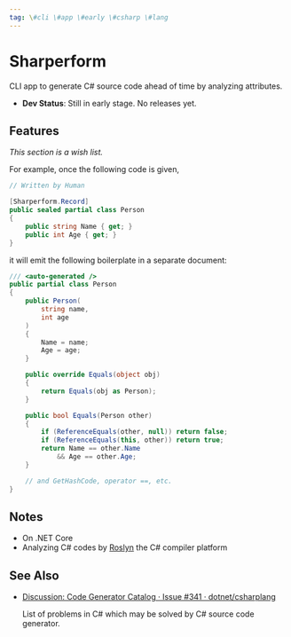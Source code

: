 ```yaml
---
tag: \#cli \#app \#early \#csharp \#lang
---
```


# Sharperform

CLI app to generate C# source code ahead of time by analyzing attributes.

- **Dev Status**: Still in early stage. No releases yet.

## Features

*This section is a wish list.*

For example, once the following code is given,

```csharp
// Written by Human

[Sharperform.Record]
public sealed partial class Person
{
    public string Name { get; }
    public int Age { get; }
}
```

it will emit the following boilerplate in a separate document:

```csharp
/// <auto-generated />
public partial class Person
{
    public Person(
        string name,
        int age
    )
    {
        Name = name;
        Age = age;
    }

    public override Equals(object obj)
    {
        return Equals(obj as Person);
    }

    public bool Equals(Person other)
    {
        if (ReferenceEquals(other, null)) return false;
        if (ReferenceEquals(this, other)) return true;
        return Name == other.Name
            && Age == other.Age;
    }

    // and GetHashCode, operator ==, etc.
}
```

## Notes

- On .NET Core
- Analyzing C# codes by [Roslyn](https://github.com/dotnet/roslyn) the C# compiler platform

## See Also

- [Discussion: Code Generator Catalog · Issue #341 · dotnet/csharplang](https://github.com/dotnet/csharplang/issues/341)

    List of problems in C# which may be solved by C# source code generator.
